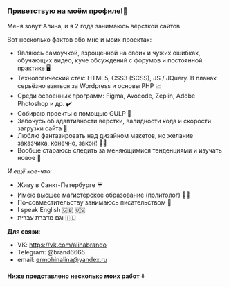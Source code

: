 ### Приветствую на моём профиле!:wave:

Меня зовут Алина, и я 2 года занимаюсь вёрсткой сайтов.

Вот несколько фактов обо мне и моих проектах: 

* Являюсь самоучкой, взрощенной на своих и чужих ошибках, обучающих видео, куче обсуждений c форумов и постоянной практике :desktop_computer:
* Технологический стек: HTML5, CSS3 (SCSS), JS / JQuery. В планах серьёзно взяться за Wordpress и основы PHP :chart_with_upwards_trend:
* Среди освоенных программ: Figma, Avocode, Zeplin, Adobe Photoshop и др. :heavy_check_mark:
* Собираю проекты с помощью GULP :cup_with_straw:
* Забочусь об адаптивности вёрстки, валидности кода и скорости загрузки сайта :microscope:
* Люблю фантазировать над дизайном макетов, но желание заказчика, конечно, закон! :bowing_woman:
* Вообще стараюсь следить за меняющимися тенденциями и изучать новое :gem:

_И ещё кое-что:_

* Живу в Санкт-Петербурге :umbrella:
* Имею высшее магистерское образование (политолог) :woman_student:
* По-совместительству занимаюсь писательством :pencil:
* I speak English :gb: :us:
* וגם מדברת עברית 	:israel:

__Для связи__:

* VK: https://vk.com/alinabrando
* Telegram: @brand6665
* email: ermohinalina@yandex.ru


#### Ниже представлено несколько моих работ :arrow_down:
